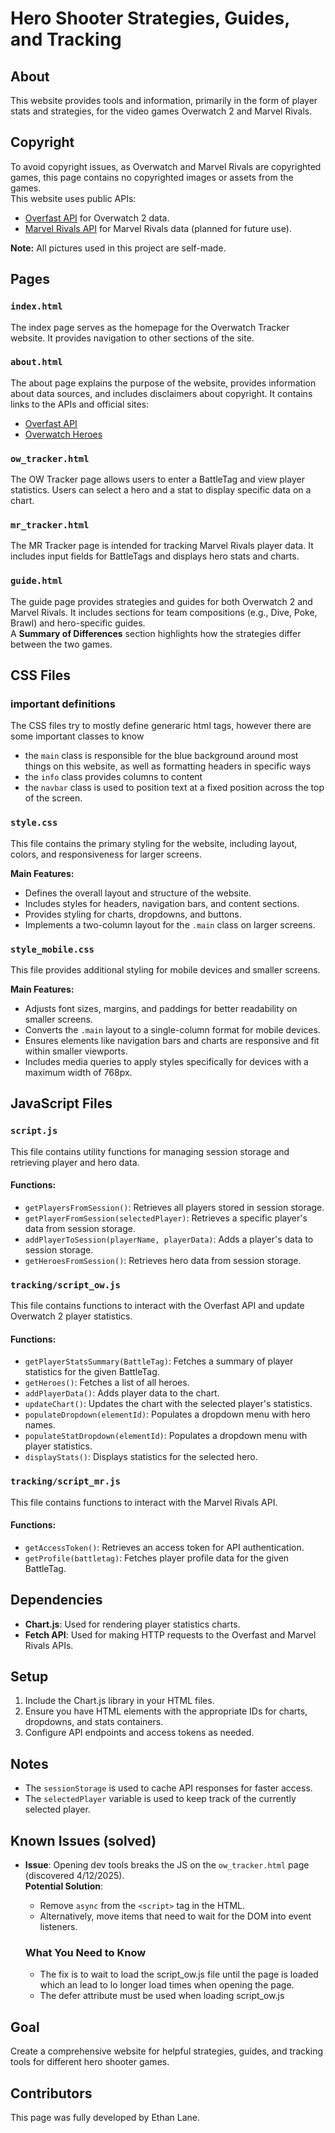 # Hero Shooter Strategies, Guides, and Tracking

## About

This website provides tools and information, primarily in the form of player stats and strategies, for the video games Overwatch 2 and Marvel Rivals.

## Copyright

To avoid copyright issues, as Overwatch and Marvel Rivals are copyrighted games, this page contains no copyrighted images or assets from the games.  
This website uses public APIs:
- [Overfast API](https://overfast-api.tekrop.fr/) for Overwatch 2 data.
- [Marvel Rivals API](https://mrapi.org/) for Marvel Rivals data (planned for future use).

**Note:** All pictures used in this project are self-made.

## Pages

### `index.html`

The index page serves as the homepage for the Overwatch Tracker website. It provides navigation to other sections of the site.

### `about.html`

The about page explains the purpose of the website, provides information about data sources, and includes disclaimers about copyright. It contains links to the APIs and official sites:
- [Overfast API](https://overfast-api.tekrop.fr/)
- [Overwatch Heroes](https://overwatch.blizzard.com/en-us/heroes/)

### `ow_tracker.html`

The OW Tracker page allows users to enter a BattleTag and view player statistics. Users can select a hero and a stat to display specific data on a chart.

### `mr_tracker.html`

The MR Tracker page is intended for tracking Marvel Rivals player data. It includes input fields for BattleTags and displays hero stats and charts.

### `guide.html`

The guide page provides strategies and guides for both Overwatch 2 and Marvel Rivals. It includes sections for team compositions (e.g., Dive, Poke, Brawl) and hero-specific guides.  
A **Summary of Differences** section highlights how the strategies differ between the two games.

## CSS Files

### important definitions

The CSS files try to mostly define generaric html tags, however there are some important classes to know

- the `main` class is responsible for the blue background around most things on this website, as well as formatting headers in specific ways
- the `info` class provides columns to content
- the `navbar` class is used to position text at a fixed position across the top of the screen.

### `style.css`

This file contains the primary styling for the website, including layout, colors, and responsiveness for larger screens.  

**Main Features:**
- Defines the overall layout and structure of the website.
- Includes styles for headers, navigation bars, and content sections.
- Provides styling for charts, dropdowns, and buttons.
- Implements a two-column layout for the `.main` class on larger screens.

### `style_mobile.css`

This file provides additional styling for mobile devices and smaller screens.  

**Main Features:**
- Adjusts font sizes, margins, and paddings for better readability on smaller screens.
- Converts the `.main` layout to a single-column format for mobile devices.
- Ensures elements like navigation bars and charts are responsive and fit within smaller viewports.
- Includes media queries to apply styles specifically for devices with a maximum width of 768px.

## JavaScript Files

### `script.js`

This file contains utility functions for managing session storage and retrieving player and hero data.

#### Functions:
- `getPlayersFromSession()`: Retrieves all players stored in session storage.
- `getPlayerFromSession(selectedPlayer)`: Retrieves a specific player's data from session storage.
- `addPlayerToSession(playerName, playerData)`: Adds a player's data to session storage.
- `getHeroesFromSession()`: Retrieves hero data from session storage.

### `tracking/script_ow.js`

This file contains functions to interact with the Overfast API and update Overwatch 2 player statistics.

#### Functions:
- `getPlayerStatsSummary(BattleTag)`: Fetches a summary of player statistics for the given BattleTag.
- `getHeroes()`: Fetches a list of all heroes.
- `addPlayerData()`: Adds player data to the chart.
- `updateChart()`: Updates the chart with the selected player's statistics.
- `populateDropdown(elementId)`: Populates a dropdown menu with hero names.
- `populateStatDropdown(elementId)`: Populates a dropdown menu with player statistics.
- `displayStats()`: Displays statistics for the selected hero.

### `tracking/script_mr.js`

This file contains functions to interact with the Marvel Rivals API.

#### Functions:
- `getAccessToken()`: Retrieves an access token for API authentication.
- `getProfile(battletag)`: Fetches player profile data for the given BattleTag.

## Dependencies

- **Chart.js**: Used for rendering player statistics charts.
- **Fetch API**: Used for making HTTP requests to the Overfast and Marvel Rivals APIs.

## Setup

1. Include the Chart.js library in your HTML files.
2. Ensure you have HTML elements with the appropriate IDs for charts, dropdowns, and stats containers.
3. Configure API endpoints and access tokens as needed.

## Notes

- The `sessionStorage` is used to cache API responses for faster access.
- The `selectedPlayer` variable is used to keep track of the currently selected player.

## Known Issues (solved)

- **Issue**: Opening dev tools breaks the JS on the `ow_tracker.html` page (discovered 4/12/2025).  
  **Potential Solution**:
  - Remove `async` from the `<script>` tag in the HTML.
  - Alternatively, move items that need to wait for the DOM into event listeners.

  ### What You Need to Know

  - The fix is to wait to load the script_ow.js file until the page is loaded which an lead to lo longer load times when opening the page.
  - The defer attribute must be used when loading script_ow.js

## Goal

Create a comprehensive website for helpful strategies, guides, and tracking tools for different hero shooter games.

## Contributors

This page was fully developed by Ethan Lane.
